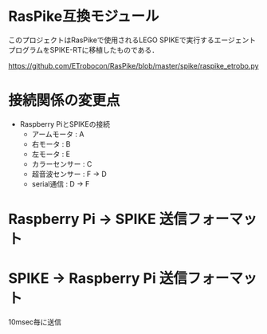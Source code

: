 # RasPike互換モジュール

このプロジェクトはRasPikeで使用されるLEGO SPIKEで実行するエージェント
プログラムをSPIKE-RTに移植したものである．

https://github.com/ETrobocon/RasPike/blob/master/spike/raspike_etrobo.py

# 接続関係の変更点

- Raspberry PiとSPIKEの接続
	- アームモータ   : A
	- 右モータ       : B
	- 左モータ       : E
	- カラーセンサー : C
	- 超音波センサー : F -> D
	- serial通信     : D -> F

# Raspberry Pi -> SPIKE 送信フォーマット


# SPIKE -> Raspberry Pi 送信フォーマット

10msec毎に送信
